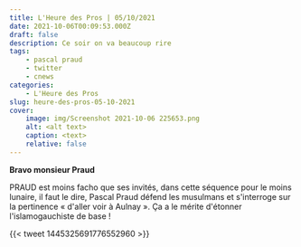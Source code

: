 ```yaml
---
title: L'Heure des Pros | 05/10/2021
date: 2021-10-06T00:09:53.000Z
draft: false
description: Ce soir on va beaucoup rire
tags:
    - pascal praud
    - twitter
    - cnews
categories:
    - L'Heure des Pros
slug: heure-des-pros-05-10-2021
cover:
    image: img/Screenshot 2021-10-06 225653.png
    alt: <alt text>
    caption: <text>
    relative: false
---
```



**Bravo monsieur Praud**

PRAUD est moins facho que ses invités, dans cette séquence pour le moins lunaire, il faut le dire, Pascal Praud défend les musulmans et s'interroge sur la pertinence « d'aller voir à Aulnay ».
Ça a le mérite d'étonner l'islamogauchiste de base !


{{< tweet 1445325691776552960 >}}

